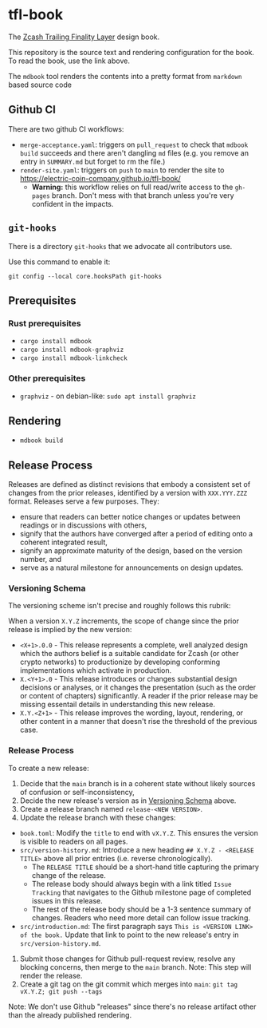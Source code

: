 # tfl-book

The [Zcash Trailing Finality Layer](https://electric-coin-company.github.io/tfl-book/) design book.

This repository is the source text and rendering configuration for the book. To read the book, use the link above.

The `mdbook` tool renders the contents into a pretty format from `markdown` based source code

## Github CI

There are two github CI workflows:

- `merge-acceptance.yaml`: triggers on `pull_request` to check that `mdbook build` succeeds and there aren't dangling `md` files (e.g. you remove an entry in `SUMMARY.md` but forget to rm the file.)
- `render-site.yaml`: triggers on `push` to `main` to render the site to https://electric-coin-company.github.io/tfl-book/
  - **Warning:** this workflow relies on full read/write access to the `gh-pages` branch. Don't mess with that branch unless you're very confident in the impacts.

## `git-hooks`

There is a directory `git-hooks` that we advocate all contributors use.

Use this command to enable it:

```
git config --local core.hooksPath git-hooks
```

## Prerequisites

### Rust prerequisites

- `cargo install mdbook`
- `cargo install mdbook-graphviz`
- `cargo install mdbook-linkcheck`

### Other prerequisites

- `graphviz` - on debian-like: `sudo apt install graphviz`

## Rendering

- `mdbook build`

## Release Process

Releases are defined as distinct revisions that embody a consistent set of changes from the prior releases, identified by a version with `XXX.YYY.ZZZ` format. Releases serve a few purposes. They:

- ensure that readers can better notice changes or updates between readings or in discussions with others,
- signify that the authors have converged after a period of editing onto a coherent integrated result,
- signify an approximate maturity of the design, based on the version number, and
- serve as a natural milestone for announcements on design updates.

### Versioning Schema

The versioning scheme isn't precise and roughly follows this rubrik:

When a version `X.Y.Z` increments, the scope of change since the prior release is implied by the new version:

- `<X+1>.0.0` - This release represents a complete, well analyzed design which the authors belief is a suitable candidate for Zcash (or other crypto networks) to productionize by developing conforming implementations which activate in production.
- `X.<Y+1>.0` - This release introduces or changes substantial design decisions or analyses, or it changes the presentation (such as the order or content of chapters) significantly. A reader if the prior release may be missing essentail details in understanding this new release.
- `X.Y.<Z+1>` - This release improves the wording, layout, rendering, or other content in a manner that doesn't rise the threshold of the previous case.

### Release Process

To create a new release:

1. Decide that the `main` branch is in a coherent state without likely sources of confusion or self-inconsistency,
1. Decide the new release's version as in [Versioning Schema](#versioning-schema) above.
1. Create a release branch named `release-<NEW VERSION>`.
1. Update the release branch with these changes:
  - `book.toml`: Modify the `title` to end with `vX.Y.Z`. This ensures the version is visible to readers on all pages.
  - `src/version-history.md`: Introduce a new heading `## X.Y.Z - <RELEASE TITLE>` above all prior entries (i.e. reverse chronologically).
    - The `RELEASE TITLE` should be a short-hand title capturing the primary change of the release.
    - The release body should always begin with a link titled `Issue Tracking` that navigates to the Github milestone page of completed issues in this release.
    - The rest of the release body should be a 1-3 sentence summary of changes. Readers who need more detail can follow issue tracking.
  - `src/introduction.md`: The first paragraph says `This is <VERSION LINK> of the book.` Update that link to point to the new release's entry in `src/version-history.md`.
1. Submit those changes for Github pull-request review, resolve any blocking concerns, then merge to the `main` branch. Note: This step will render the release.
1. Create a git tag on the git commit which merges into `main`: `git tag vX.Y.Z; git push --tags`

Note: We don't use Github "releases" since there's no release artifact other than the already published rendering.
